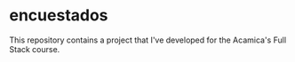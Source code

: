 # encuestados
This repository contains a project that I've developed for the Acamica's Full Stack course. 

